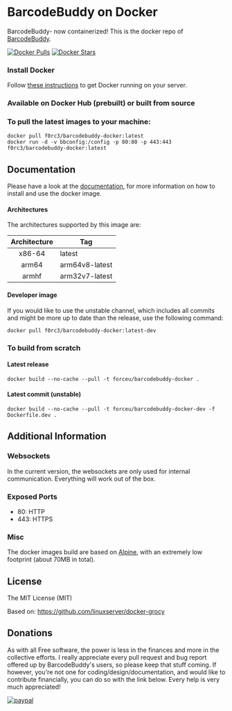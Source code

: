 # BarcodeBuddy on Docker

BarcodeBuddy- now containerized! This is the docker repo of [BarcodeBuddy](https://github.com/Forceu/barcodebuddy).

[![Docker Pulls](https://img.shields.io/docker/pulls/f0rc3/barcodebuddy-docker.svg)](https://hub.docker.com/r/f0rc3/barcodebuddy-docker/)
[![Docker Stars](https://img.shields.io/docker/stars/f0rc3/barcodebuddy-docker.svg)](https://hub.docker.com/r/f0rc3/barcodebuddy-docker/)

### Install Docker

Follow [these instructions](https://docs.docker.com/engine/installation/) to get Docker running on your server.

### Available on Docker Hub (prebuilt) or built from source

### To pull the latest images to your machine:

```
docker pull f0rc3/barcodebuddy-docker:latest
docker run -d -v bbconfig:/config -p 80:80 -p 443:443 f0rc3/barcodebuddy-docker:latest
```

## Documentation

Please have a look at the [documentation](https://barcodebuddy-documentation.readthedocs.io/en/latest/), for more information on how to install and use the docker image.

#### Architectures

The architectures supported by this image are:

| Architecture | Tag |
| :----: | --- |
| x86-64 | latest |
| arm64 | arm64v8-latest |
| armhf | arm32v7-latest |

#### Developer image

If you would like to use the unstable channel, which includes all commits and might be more up to date than the release, use the following command:

```
docker pull f0rc3/barcodebuddy-docker:latest-dev
```

### To build from scratch

#### Latest release
```
docker build --no-cache --pull -t forceu/barcodebuddy-docker .
```
#### Latest commit (unstable)
```
docker build --no-cache --pull -t forceu/barcodebuddy-docker-dev -f Dockerfile.dev .
```

## Additional Information

### Websockets

In the current version, the websockets are only used for internal communication. Everything will work out of the box.

### Exposed Ports

 - 80:    HTTP
 - 443:   HTTPS

### Misc

The docker images build are based on [Alpine](https://hub.docker.com/_/alpine/), with an extremely low footprint (about 70MB in total).

## License
The MIT License (MIT)

Based on: https://github.com/linuxserver/docker-grocy

## Donations

As with all Free software, the power is less in the finances and more in the collective efforts. I really appreciate every pull request and bug report offered up by BarcodeBuddy's users, so please keep that stuff coming. If however, you're not one for coding/design/documentation, and would like to contribute financially, you can do so with the link below. Every help is very much appreciated!

[![paypal](https://img.shields.io/badge/Donate-PayPal-green.svg)](https://www.paypal.com/cgi-bin/webscr?cmd=_donations&business=donate@bulling.mobi&lc=US&item_name=BarcodeBuddy&no_note=0&cn=&currency_code=EUR&bn=PP-DonationsBF:btn_donateCC_LG.gif:NonHosted)

